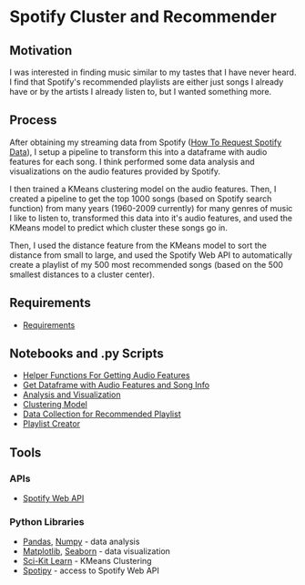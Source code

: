 # Spotify Cluster and Recommender

## Motivation
I was interested in finding music similar to my tastes that I have never heard. I find that Spotify's recommended playlists are either just songs I already have or by the artists I already listen to, but I wanted something more.

## Process
After obtaining my streaming data from Spotify ([How To Request Spotify Data](https://support.spotify.com/us/article/data-rights-and-privacy-settings/)), I setup a pipeline to transform this into a dataframe with audio features for each song. I think performed some data analysis and visualizations on the audio features provided by Spotify. 

I then trained a KMeans clustering model on the audio features. Then, I created a pipeline to get the top 1000 songs (based on Spotify search function) from many years (1960-2009 currently) for many genres of music I like to listen to, transformed this data into it's audio features, and used the KMeans model to predict which cluster these songs go in. 

Then, I used the distance feature from the KMeans model to sort the distance from small to large, and used the Spotify Web API to automatically create a playlist of my 500 most recommended songs (based on the 500 smallest distances to a cluster center).

## Requirements
  * [Requirements](https://github.com/EWiliams0590/Spotify/blob/main/requirements.txt)
## Notebooks and .py Scripts
  * [Helper Functions For Getting Audio Features](https://github.com/EWiliams0590/Spotify/blob/main/DataPipelineFunctions.py)
  * [Get Dataframe with Audio Features and Song Info](https://github.com/EWiliams0590/Spotify/blob/main/GetSongDataFinal.py)
  * [Analysis and Visualization](https://github.com/EWiliams0590/Spotify/blob/main/Final%20Dataset%20and%20Basic%20EDA.ipynb)
  * [Clustering Model](https://github.com/EWiliams0590/Spotify/blob/main/Clustering%20My%20Top%20Songs%20Spotify.ipynb)
  * [Data Collection for Recommended Playlist](https://github.com/EWiliams0590/Spotify/blob/main/GetSongDataFromSearch.py)
  * [Playlist Creator](https://github.com/EWiliams0590/Spotify/blob/main/GetPlaylist.py)
## Tools
### APIs
  * [Spotify Web API](https://developer.spotify.com/documentation/web-api/)
### Python Libraries
  * [Pandas](https://pandas.pydata.org/), [Numpy](https://numpy.org/) - data analysis
  * [Matplotlib](https://matplotlib.org/), [Seaborn](https://seaborn.pydata.org/index.html) - data visualization
  * [Sci-Kit Learn](https://scikit-learn.org/stable/index.html) - KMeans Clustering
  * [Spotipy](https://spotipy.readthedocs.io/en/2.18.0/) - access to Spotify Web API
